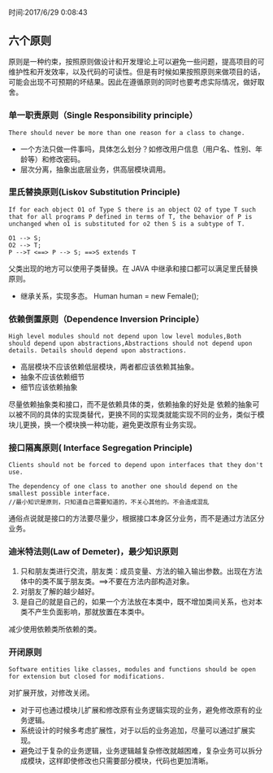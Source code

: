 ##   
时间:2017/6/29 0:08:43 
## 六个原则  

原则是一种约束，按照原则做设计和开发理论上可以避免一些问题，提高项目的可维护性和开发效率，以及代码的可读性。但是有时候如果按照原则来做项目的话，可能会出现不可预期的坏结果。因此在遵循原则的同时也要考虑实际情况，做好取舍。

### 单一职责原则（Single Responsibility principle）

	There should never be more than one reason for a class to change.

* 一个方法只做一件事吗，具体怎么划分？如修改用户信息（用户名、性别、年龄等）和修改密码。
* 层次分离，抽象出底层业务，供高层模块调用。

### 里氏替换原则(Liskov Substitution Principle)

	If for each object O1 of Type S there is an object O2 of type T such that for all programs P defined in terms of T, the behavior of P is unchanged when o1 is substituted for o2 then S is a subtype of T.

	O1 --> S;
	O2 --> T;
	P -->T <==> P --> S; ==>S extends T

父类出现的地方可以使用子类替换。在 JAVA 中继承和接口都可以满足里氏替换原则。

* 继承关系，实现多态。  Human human = new Female();

### 依赖倒置原则（Dependence Inversion Principle）

	High level modules should not depend upon low level modules,Both should depend upon abstractions,Abstractions should not depend upon details. Details should depend upon abstractions.

* 高层模块不应该依赖低层模块，两者都应该依赖其抽象。
* 抽象不应该依赖细节
* 细节应该依赖抽象

尽量依赖抽象类和接口，而不是依赖具体的类，依赖抽象的好处是 依赖的抽象可以被不同的具体的实现类替代，更换不同的实现类就能实现不同的业务，类似于模块儿更换，换一个模块换一种功能，避免更改原有业务实现。

### 接口隔离原则( Interface Segregation Principle)

	Clients should not be forced to depend upon interfaces that they don't use.
 	
	The dependency of one class to another one should depend on the smallest possible interface.
	//最小知识是原则，只知道自己需要知道的，不关心其他的。不会造成混乱

通俗点说就是接口的方法要尽量少，根据接口本身区分业务，而不是通过方法区分业务。

### 迪米特法则(Law of Demeter)，最少知识原则  

1. 只和朋友类进行交流，朋友类：成员变量、方法的输入输出参数。出现在方法体中的类不属于朋友类。==>不要在方法内部构造对象。
2. 对朋友了解的越少越好。
3. 是自己的就是自己的，如果一个方法放在本类中，既不增加类间关系，也对本类不产生负面影响，那就放置在本类中。

减少使用依赖类所依赖的类。

### 开闭原则  

	Software entities like classes, modules and functions should be open for extension but closed for modifications.

对扩展开放，对修改关闭。

* 对于可也通过模块儿扩展和修改原有业务逻辑实现的业务，避免修改原有的业务逻辑。
* 系统设计的时候多考虑扩展性，对于以后的业务追加，尽量可以通过扩展实现。
* 避免过于复杂的业务逻辑，业务逻辑越复杂修改就越困难，复杂业务可以拆分成模块，这样即使修改也只需要部分模块，代码也更加清晰。